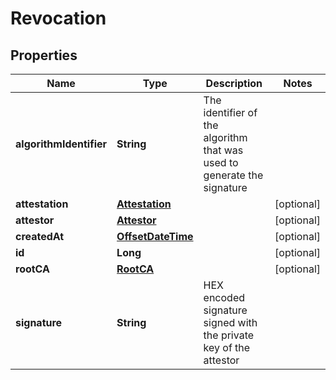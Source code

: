 # Revocation

## Properties
Name | Type | Description | Notes
------------ | ------------- | ------------- | -------------
**algorithmIdentifier** | **String** | The identifier of the algorithm that was used to generate the signature | 
**attestation** | [**Attestation**](Attestation.md) |  |  [optional]
**attestor** | [**Attestor**](Attestor.md) |  |  [optional]
**createdAt** | [**OffsetDateTime**](OffsetDateTime.md) |  |  [optional]
**id** | **Long** |  |  [optional]
**rootCA** | [**RootCA**](RootCA.md) |  |  [optional]
**signature** | **String** | HEX encoded signature signed with the private key of the attestor | 
